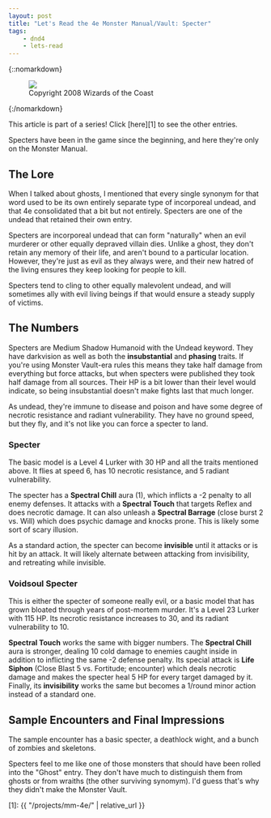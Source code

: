 ```yaml
---
layout: post
title: "Let's Read the 4e Monster Manual/Vault: Specter"
tags:
    - dnd4
    - lets-read
---
```


{::nomarkdown}
<figure class="center">
  <img src="{{ "/assets/wir-mm-4e-specter.png" | absolute_url }}"/>
  <figcaption>
    Copyright 2008 Wizards of the Coast
  </figcaption>
</figure>
{:/nomarkdown}

This article is part of a series! Click [here][1] to see the other entries.

Specters have been in the game since the beginning, and here they're only on the
Monster Manual.

## The Lore

When I talked about ghosts, I mentioned that every single synonym for that word
used to be its own entirely separate type of incorporeal undead, and that 4e
consolidated that a bit but not entirely. Specters are one of the undead that
retained their own entry.

Specters are incorporeal undead that can form "naturally" when an evil murderer
or other equally depraved villain dies. Unlike a ghost, they don't retain any
memory of their life, and aren't bound to a particular location. However,
they're just as evil as they always were, and their new hatred of the living
ensures they keep looking for people to kill.

Specters tend to cling to other equally malevolent undead, and will sometimes
ally with evil living beings if that would ensure a steady supply of victims.

## The Numbers

Specters are Medium Shadow Humanoid with the Undead keyword. They have
darkvision as well as both the **insubstantial** and **phasing** traits. If
you're using Monster Vault-era rules this means they take half damage from
everything but force attacks, but when specters were published they took half
damage from all sources. Their HP is a bit lower than their level would
indicate, so being insubstantial doesn't make fights last that much longer.

As undead, they're immune to disease and poison and have some degree of necrotic
resistance and radiant vulnerability. They have no ground speed, but they fly,
and it's not like you can force a specter to land.

### Specter

The basic model is a Level 4 Lurker with 30 HP and all the traits mentioned
above. It flies at speed 6, has 10 necrotic resistance, and 5 radiant
vulnerability.

The specter has a **Spectral Chill** aura (1), which inflicts a -2 penalty to
all enemy defenses. It attacks with a **Spectral Touch** that targets Reflex and
does necrotic damage. It can also unleash a **Spectral Barrage** (close burst 2
vs. Will) which does psychic damage and knocks prone. This is likely some sort
of scary illusion.

As a standard action, the specter can become **invisible** until it attacks or
is hit by an attack. It will likely alternate between attacking from
invisibility, and retreating while invisible.

### Voidsoul Specter

This is either the specter of someone really evil, or a basic model that has
grown bloated through years of post-mortem murder. It's a Level 23 Lurker with
115 HP. Its necrotic resistance increases to 30, and its radiant vulnerability
to 10.

**Spectral Touch** works the same with bigger numbers. The **Spectral Chill**
aura is stronger, dealing 10 cold damage to enemies caught inside in addition to
inflicting the same -2 defense penalty. Its special attack is **Life Siphon**
(Close Blast 5 vs. Fortitude; encounter) which deals necrotic damage and makes
the specter heal 5 HP for every target damaged by it. Finally, its
**invisibility** works the same but becomes a 1/round minor action instead of a
standard one.

## Sample Encounters and Final Impressions

The sample encounter has a basic specter, a deathlock wight, and a bunch of
zombies and skeletons.

Specters feel to me like one of those monsters that should have been rolled into
the "Ghost" entry. They don't have much to distinguish them from ghosts or from
wraiths (the other surviving synomym). I'd guess that's why they didn't make the
Monster Vault.

[1]: {{ "/projects/mm-4e/" | relative_url }}

